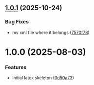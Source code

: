 ## [1.0.1](https://github.com/MA-DOS/ThesisDocument/compare/v1.0.0...v1.0.1) (2025-10-24)


### Bug Fixes

* mv xml file where it belongs ([7570f78](https://github.com/MA-DOS/ThesisDocument/commit/7570f78b5ec41a29b541be322bb5bb0c1cd94fe2))

# 1.0.0 (2025-08-03)


### Features

* Initial latex skeleton ([0d50a73](https://github.com/MA-DOS/ThesisDocument/commit/0d50a73393a8a91784b4a0b8bd3f63853cd3cff7))
